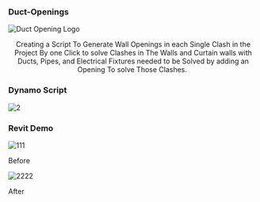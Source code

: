 ### Duct-Openings


![Duct Opening Logo](https://github.com/user-attachments/assets/2d884fe3-aa4e-46d2-a1a9-8eef857bac86)

<p align="center">
 Creating a Script To Generate Wall Openings in each Single Clash in the Project By one Click to solve Clashes in The Walls and Curtain walls with Ducts, Pipes, and Electrical Fixtures needed to be Solved by adding an Opening To solve Those Clashes.  
</p>

### Dynamo Script

![2](https://github.com/user-attachments/assets/bb905e84-7fd1-48f4-8383-8125902ef52d)

### Revit Demo 

![111](https://github.com/user-attachments/assets/92becdf5-12f5-4bb6-9787-ea44b4a162fd)


Before

![2222](https://github.com/user-attachments/assets/f69ede7c-b148-45bc-a5e2-03cf203b0f8e)


After
